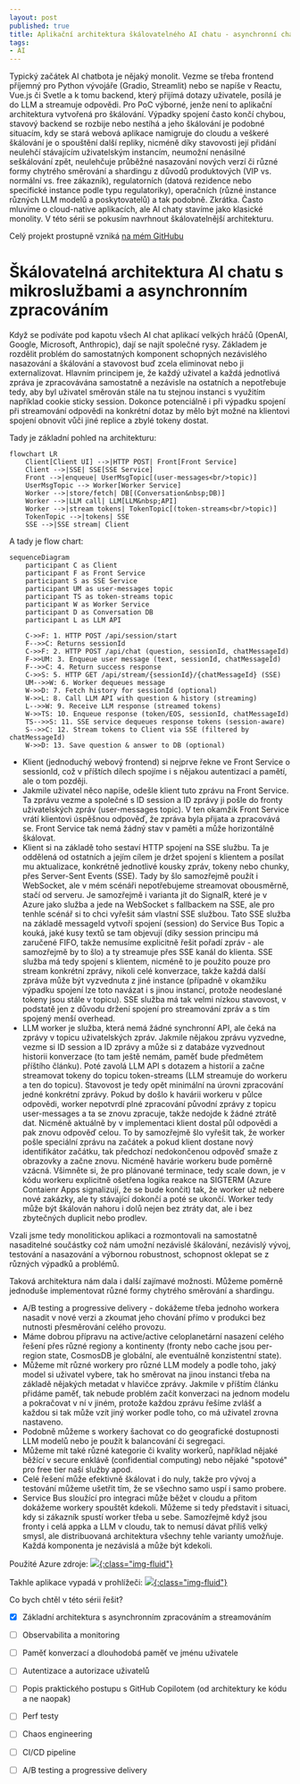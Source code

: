 ```yaml
---
layout: post
published: true
title: Aplikační architektura škálovatelného AI chatu - asynchronní chat, zpracování i streamování
tags:
- AI
---
```

Typický začátek AI chatbota je nějaký monolit. Vezme se třeba frontend příjemný pro Python vývojáře (Gradio, Streamlit) nebo se napíše v Reactu, Vue.js či Svetle a k tomu backend, který přijímá dotazy uživatele, posílá je do LLM a streamuje odpovědi. Pro PoC výborné, jenže není to aplikační architektura vytvořená pro škálování. Výpadky spojení často končí chybou, stavový backend se rozbije nebo nestíhá a jeho škálování je podobné situacím, kdy se stará webová aplikace namigruje do cloudu a veškeré škálování je o spouštění další repliky, nicméně díky stavovosti její přidání neulehčí stávajícím uživatelským instancím, neumožní nenásilné seškálování zpět, neulehčuje průběžné nasazování nových verzí či různé formy chytrého směrování a shardingu z důvodů produktových (VIP vs. normální vs. free zákazník), regulatorních (datová rezidence nebo specifické instance podle typu regulatoriky), operačních (různé instance různých LLM modelů a poskytovatelů) a tak podobně. Zkrátka. Často mluvíme o cloud-native aplikacích, ale AI chaty stavíme jako klasické monolity. V této sérii se pokusím navrhnout škálovatelnější architekturu.

Celý projekt prostupně vzniká [na mém GitHubu](https://github.com/tkubica12/azure-workshops/tree/main/d-ai-app-patterns/scalable_chat)

# Škálovatelná architektura AI chatu s mikroslužbami a asynchronním zpracováním
Když se podíváte pod kapotu všech AI chat aplikací velkých hráčů (OpenAI, Google, Microsoft, Anthropic), dají se najít společné rysy. Základem je rozdělit problém do samostatných komponent schopných nezávislého nasazování a škálování a stavovost buď zcela eliminovat nebo ji externalizovat. Hlavním principem je, že každý uživatel a každá jednotlivá zpráva je zpracovávána samostatně a nezávisle na ostatních a nepotřebuje tedy, aby byl uživatel směrován stále na tu stejnou instanci s využitím například cookie sticky session. Dokonce potenciálně i při výpadku spojení při streamování odpovědi na konkrétní dotaz by mělo být možné na klientovi spojení obnovit vůči jiné replice a zbylé tokeny dostat.

Tady je základní pohled na architekturu:

```mermaid
flowchart LR
    Client[Client UI] -->|HTTP POST| Front[Front Service]
    Client -->|SSE| SSE[SSE Service]
    Front -->|enqueue| UserMsgTopic[(user-messages<br/>topic)]
    UserMsgTopic --> Worker[Worker Service]
    Worker -->|store/fetch| DB[(Conversation&nbsp;DB)]
    Worker -->|LLM call| LLM[LLM&nbsp;API]
    Worker -->|stream tokens| TokenTopic[(token-streams<br/>topic)]
    TokenTopic -->|tokens| SSE
    SSE -->|SSE stream| Client
```

A tady je flow chart:

```mermaid
sequenceDiagram
    participant C as Client
    participant F as Front Service
    participant S as SSE Service
    participant UM as user-messages topic
    participant TS as token-streams topic
    participant W as Worker Service
    participant D as Conversation DB
    participant L as LLM API

    C->>F: 1. HTTP POST /api/session/start
    F-->>C: Returns sessionId
    C->>F: 2. HTTP POST /api/chat (question, sessionId, chatMessageId)
    F->>UM: 3. Enqueue user message (text, sessionId, chatMessageId)
    F-->>C: 4. Return success response
    C->>S: 5. HTTP GET /api/stream/{sessionId}/{chatMessageId} (SSE)
    UM-->>W: 6. Worker dequeues message
    W->>D: 7. Fetch history for sessionId (optional)
    W->>L: 8. Call LLM API with question & history (streaming)
    L-->>W: 9. Receive LLM response (streamed tokens)
    W->>TS: 10. Enqueue response (token/EOS, sessionId, chatMessageId)
    TS-->>S: 11. SSE service dequeues response tokens (session-aware)
    S-->>C: 12. Stream tokens to Client via SSE (filtered by chatMessageId)
    W->>D: 13. Save question & answer to DB (optional)
```


- Klient (jednoduchý webový frontend) si nejprve řekne ve Front Service o sessionId, což v příštích dílech spojíme i s nějakou autentizací a pamětí, ale o tom později. 
- Jakmile uživatel něco napíše, odešle klient tuto zprávu na Front Service. Ta zprávu vezme a společné s ID session a ID zprávy ji pošle do fronty uživatelských zpráv (user-messages topic). V ten okamžik Front Service vrátí klientovi úspěšnou odpověď, že zpráva byla přijata a zpracovává se. Front Service tak nemá žádný stav v paměti a může horizontálně škálovat.
- Klient si na základě toho sestaví HTTP spojení na SSE službu. Ta je oddělená od ostatních a jejím cílem je držet spojení s klientem a posílat mu aktualizace, konkrétně jednotlivé kousky zpráv, tokeny nebo chunky, přes Server-Sent Events (SSE). Tady by šlo samozřejmě použít i WebSocket, ale v mém scénáři nepotřebujeme streamovat obousměrně, stačí od serveru. Je samozřejmě i varianta jít do SignalR, které je v Azure jako služba a jede na WebSocket s fallbackem na SSE, ale pro tenhle scénář si to chci vyřešit sám vlastní SSE službou. Tato SSE služba na základě messageId vytvoří spojení (session) do Service Bus Topic a kouká, jaké kusy textů se tam objevují (díky session principu má zaručené FIFO, takže nemusíme explicitně řešit pořadí zpráv - ale samozřejmě by to šlo) a ty streamuje přes SSE kanál do klienta. SSE služba má tedy spojení s klientem, nicméně to je použito pouze pro stream konkrétní zprávy, nikoli celé konverzace, takže každá další zpráva může být vyzvednuta z jiné instance (případně v okamžiku výpadku spojení lze toto navázat i s jinou instancí, protože neodeslané tokeny jsou stále v topicu). SSE služba má tak velmi nízkou stavovost, v podstatě jen z důvodu držení spojení pro streamování zpráv a s tím spojený menší overhead.
- LLM worker je služba, která nemá žádné synchronní API, ale čeká na zprávy v topicu uživatelských zpráv. Jakmile nějakou zprávu vyzvedne, vezme si ID session a ID zprávy a může si z databáze vyzvednout historii konverzace (to tam ještě nemám, paměť bude předmětem příštího článku). Poté zavolá LLM API s dotazem a historií a začne streamovat tokeny do topicu token-streams (LLM streamuje do workeru a ten do topicu). Stavovost je tedy opět minimální na úrovni zpracování jedné konkrétní zprávy. Pokud by došlo k havárii workeru v půlce odpovědi, worker nepotvrdí plné zpracování původní zprávy z topicu user-messages a ta se znovu zpracuje, takže nedojde k žádné ztrátě dat. Nicméně aktuálně by v implementaci klient dostal půl odpovědi a pak znovu odpověď celou. To by samozřejmě šlo vyřešit tak, že worker pošle speciální zprávu na začátek a pokud klient dostane nový identifikátor začátku, tak předchozí nedokončenou odpověď smaže z obrazovky a začne znovu. Nicméně havárie workeru bude poměrně vzácná. Všimněte si, že pro plánované terminace, tedy scale down, je v kódu workeru explicitně ošetřena logika reakce na SIGTERM (Azure Contaienr Apps signalizují, že se bude končit) tak, že worker už nebere nové zakázky, ale ty stávající dokončí a poté se ukončí. Worker tedy může být škálován nahoru i dolů nejen bez ztráty dat, ale i bez zbytečných duplicit nebo prodlev.

Vzali jsme tedy monolitickou aplikaci a rozmontovali na samostatně nasaditelné součástky což nám umožní nezávislé škálování, nezávislý vývoj, testování a nasazování a výbornou robustnost, schopnost oklepat se z různých výpadků a problémů.

Taková architektura nám dala i další zajímavé možnosti. Můžeme poměrně jednoduše implementovat různé formy chytrého směrování a shardingu. 
- A/B testing a progressive delivery - dokážeme třeba jednoho workera nasadit v nové verzi a zkoumat jeho chování přímo v produkci bez nutnosti přesměrování celého provozu.
- Máme dobrou přípravu na active/active celoplanetární nasazení celého řešení přes různé regiony a kontinenty (fronty nebo cache jsou per-region state, CosmosDB je globální, ale eventuálně konzistentní state).
- Můžeme mít různé workery pro různé LLM modely a podle toho, jaký model si uživatel vybere, tak ho směrovat na jinou instanci třeba na základě nějakých metadat v hlavičce zprávy. Jakmile v příštím článku přidáme paměť, tak nebude problém začít konverzaci na jednom modelu a pokračovat v ní v jiném, protože každou zprávu řešíme zvlášť a každou si tak může vzít jiný worker podle toho, co má uživatel zrovna nastaveno.
- Podobně můžeme s workery šachovat co do geografické dostupnosti LLM modelů nebo je použít k balancování či segregaci.
- Můžeme mít také různé kategorie či kvality workerů, například nějaké běžící v secure enklávě (confidential computing) nebo nějaké "spotové" pro free tier naší služby apod.
- Celé řešení může efektivně škálovat i do nuly, takže pro vývoj a testování můžeme ušetřit tím, že se všechno samo uspí i samo probere.
- Service Bus sloužící pro integraci může běžet v cloudu a přitom dokážeme workery spouštět kdekoli. Můžeme si tedy představit i situaci, kdy si zákazník spustí worker třeba u sebe. Samozřejmě když jsou fronty i celá appka a LLM v cloudu, tak to nemusí dávat příliš velký smysl, ale distribuovaná architektura všechny tehle varianty umožňuje. Každá komponenta je nezávislá a může být kdekoli.

Použité Azure zdroje:
[![](/images/2025/2025-06-03-18-47-16.png){:class="img-fluid"}](/images/2025/2025-06-03-18-47-16.png)

Takhle aplikace vypadá v prohlížeči:
[![](/images/2025/scalableChat.gif){:class="img-fluid"}](/images/2025/scalableChat.gif)

Co bych chtěl v této sérii řešit?
- [x] Základní architektura s asynchronním zpracováním a streamováním
- [ ] Observabilita a monitoring
- [ ] Paměť konverzací a dlouhodobá paměť ve jménu uživatele
- [ ] Autentizace a autorizace uživatelů
- [ ] Popis praktického postupu s GitHub Copilotem (od architektury ke kódu a ne naopak)
- [ ] Perf testy
- [ ] Chaos engineering
- [ ] CI/CD pipeline
- [ ] A/B testing a progressive delivery

